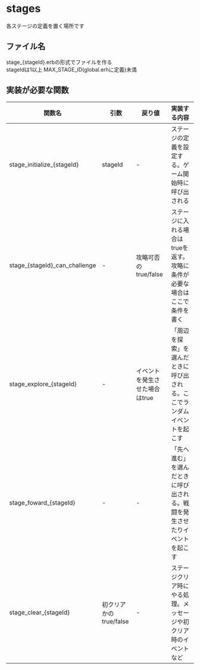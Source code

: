 ﻿# stages
各ステージの定義を置く場所です  

## ファイル名
stage_{stageId}.erbの形式でファイルを作る  
stageIdは1以上 MAX_STAGE_ID(global.erhに定義)未満  

## 実装が必要な関数
|関数名|引数|戻り値|実装する内容|
|---|---|---|:---|
|stage_initialize_{stageId}|stageId|-|ステージの定義を設定する。ゲーム開始時に呼び出される|
|stage_{stageId}_can_challenge|-|攻略可否のtrue/false|ステージに入れる場合はtrueを返す。攻略に条件が必要な場合はここで条件を書く|
|stage_explore_{stageId}|-|イベントを発生させた場合はtrue|「周辺を探索」を選んだときに呼び出される。ここでランダムイベントを起こす|
|stage_foward_{stageId}|-|-|「先へ進む」を選んだときに呼び出される。戦闘を発生させたりイベントを起こす|
|stage_clear_{stageId}|初クリアかのtrue/false|-|ステージクリア時にやる処理。メッセージや初クリア時のイベントなど|